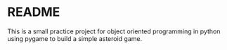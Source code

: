 # README

This is a small practice project for object oriented programming in python using pygame to build a simple asteroid game.
